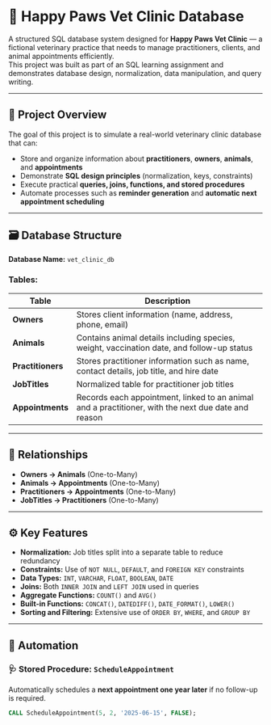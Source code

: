 # 🐾 Happy Paws Vet Clinic Database

A structured SQL database system designed for **Happy Paws Vet Clinic** — a fictional veterinary practice that needs to manage practitioners, clients, and animal appointments efficiently.  
This project was built as part of an SQL learning assignment and demonstrates database design, normalization, data manipulation, and query writing.

---

## 🧩 Project Overview

The goal of this project is to simulate a real-world veterinary clinic database that can:
- Store and organize information about **practitioners**, **owners**, **animals**, and **appointments**
- Demonstrate **SQL design principles** (normalization, keys, constraints)
- Execute practical **queries, joins, functions, and stored procedures**
- Automate processes such as **reminder generation** and **automatic next appointment scheduling**

---

## 🗃️ Database Structure

**Database Name:** `vet_clinic_db`

### Tables:
| Table | Description |
|-------|--------------|
| **Owners** | Stores client information (name, address, phone, email) |
| **Animals** | Contains animal details including species, weight, vaccination date, and follow-up status |
| **Practitioners** | Stores practitioner information such as name, contact details, job title, and hire date |
| **JobTitles** | Normalized table for practitioner job titles |
| **Appointments** | Records each appointment, linked to an animal and a practitioner, with the next due date and reason |

---

## 🧱 Relationships

- **Owners → Animals** (One-to-Many)  
- **Animals → Appointments** (One-to-Many)  
- **Practitioners → Appointments** (One-to-Many)  
- **JobTitles → Practitioners** (One-to-Many)

---

## ⚙️ Key Features

- **Normalization:** Job titles split into a separate table to reduce redundancy  
- **Constraints:** Use of `NOT NULL`, `DEFAULT`, and `FOREIGN KEY` constraints  
- **Data Types:** `INT`, `VARCHAR`, `FLOAT`, `BOOLEAN`, `DATE`  
- **Joins:** Both `INNER JOIN` and `LEFT JOIN` used in queries  
- **Aggregate Functions:** `COUNT()` and `AVG()`  
- **Built-in Functions:** `CONCAT()`, `DATEDIFF()`, `DATE_FORMAT()`, `LOWER()`  
- **Sorting and Filtering:** Extensive use of `ORDER BY`, `WHERE`, and `GROUP BY`

---

## 🔧 Automation

### 🩺 Stored Procedure: `ScheduleAppointment`
Automatically schedules a **next appointment one year later** if no follow-up is required.

```sql
CALL ScheduleAppointment(5, 2, '2025-06-15', FALSE);
